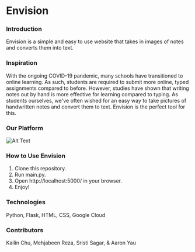 Envision
===========

### Introduction
Envision is a simple and easy to use website that takes in images of notes and converts them into text. 

### Inspiration
With the ongoing COVID-19 pandemic, many schools have transitioned to online learning. As such, students are required to submit more online, typed assignments compared to before. However, studies have shown that writing notes out by hand is more effective for learning compared to typing. As students ourselves, we've often wished for an easy way to take pictures of handwritten notes and convert them to text. Envision is the perfect tool for this.

### Our Platform
![Alt Text](https://cdn.glitch.com/ce3b99ef-1701-4ccf-881d-6d869259e094%2Fdemo%20(1).gif?v=1612690181240) <br>

### How to Use Envision
1. Clone this repository.
2. Run main.py.
3. Open http://localhost:5000/ in your browser.
4. Enjoy!

### Technologies
Python, Flask, HTML, CSS, Google Cloud

### Contributors
Kailin Chu, Mehjabeen Reza, Sristi Sagar, & Aaron Yau
